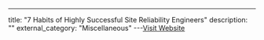 ---
title: "7 Habits of Highly Successful Site Reliability Engineers"
description: ""
external_category: "Miscellaneous"
---[Visit Website](https://newrelic.com/blog/best-practices/site-reliability-engineer-sre-habits)

